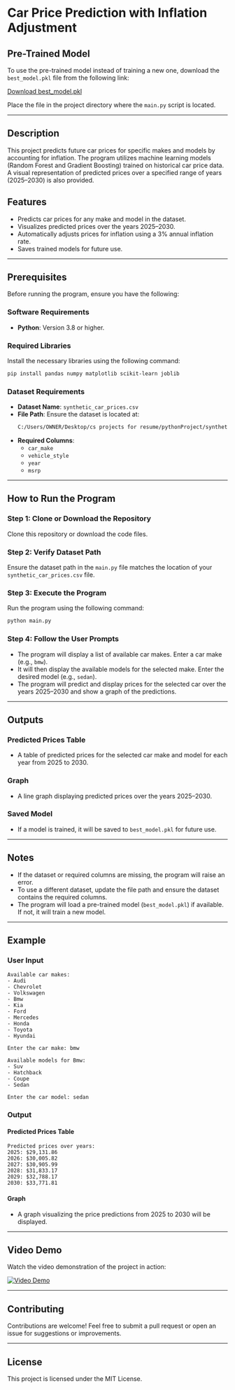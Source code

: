 # Car Price Prediction with Inflation Adjustment

## Pre-Trained Model
To use the pre-trained model instead of training a new one, download the `best_model.pkl` file from the following link:

[Download best_model.pkl](https://drive.google.com/file/d/1YOHWSmPlKK8Y4z1xujilawVc8Lg_aHDj/view?usp=drive_link)

Place the file in the project directory where the `main.py` script is located.

---

## Description
This project predicts future car prices for specific makes and models by accounting for inflation. The program utilizes machine learning models (Random Forest and Gradient Boosting) trained on historical car price data. A visual representation of predicted prices over a specified range of years (2025–2030) is also provided.

## Features
- Predicts car prices for any make and model in the dataset.
- Visualizes predicted prices over the years 2025–2030.
- Automatically adjusts prices for inflation using a 3% annual inflation rate.
- Saves trained models for future use.

---

## Prerequisites
Before running the program, ensure you have the following:

### Software Requirements
- **Python**: Version 3.8 or higher.

### Required Libraries
Install the necessary libraries using the following command:
```bash
pip install pandas numpy matplotlib scikit-learn joblib
```

### Dataset Requirements
- **Dataset Name**: `synthetic_car_prices.csv`
- **File Path**: Ensure the dataset is located at:
  ```bash
  C:/Users/OWNER/Desktop/cs projects for resume/pythonProject/synthetic_car_prices.csv
  ```
- **Required Columns**:
  - `car_make`
  - `vehicle_style`
  - `year`
  - `msrp`

---

## How to Run the Program

### Step 1: Clone or Download the Repository
Clone this repository or download the code files.

### Step 2: Verify Dataset Path
Ensure the dataset path in the `main.py` file matches the location of your `synthetic_car_prices.csv` file.

### Step 3: Execute the Program
Run the program using the following command:
```bash
python main.py
```

### Step 4: Follow the User Prompts
- The program will display a list of available car makes. Enter a car make (e.g., `bmw`).
- It will then display the available models for the selected make. Enter the desired model (e.g., `sedan`).
- The program will predict and display prices for the selected car over the years 2025–2030 and show a graph of the predictions.

---

## Outputs

### Predicted Prices Table
- A table of predicted prices for the selected car make and model for each year from 2025 to 2030.

### Graph
- A line graph displaying predicted prices over the years 2025–2030.

### Saved Model
- If a model is trained, it will be saved to `best_model.pkl` for future use.

---

## Notes
- If the dataset or required columns are missing, the program will raise an error.
- To use a different dataset, update the file path and ensure the dataset contains the required columns.
- The program will load a pre-trained model (`best_model.pkl`) if available. If not, it will train a new model.

---

## Example
### User Input
```plaintext
Available car makes:
- Audi
- Chevrolet
- Volkswagen
- Bmw
- Kia
- Ford
- Mercedes
- Honda
- Toyota
- Hyundai

Enter the car make: bmw

Available models for Bmw:
- Suv
- Hatchback
- Coupe
- Sedan

Enter the car model: sedan
```

### Output
#### Predicted Prices Table
```plaintext
Predicted prices over years:
2025: $29,131.86
2026: $30,005.82
2027: $30,905.99
2028: $31,833.17
2029: $32,788.17
2030: $33,771.81
```

#### Graph
- A graph visualizing the price predictions from 2025 to 2030 will be displayed.

---

## Video Demo
Watch the video demonstration of the project in action:

[![Video Demo](https://img.youtube.com/vi/your_video_id/maxresdefault.jpg)](https://www.dropbox.com/scl/fi/scilg2k84qb8ydp9vil81/2024-12-10-18-29-00.mp4?rlkey=rtrguncgfhzz12h0g2nxvm7zj&st=4j2bmn46&dl=0)

---

## Contributing
Contributions are welcome! Feel free to submit a pull request or open an issue for suggestions or improvements.

---

## License
This project is licensed under the MIT License.
